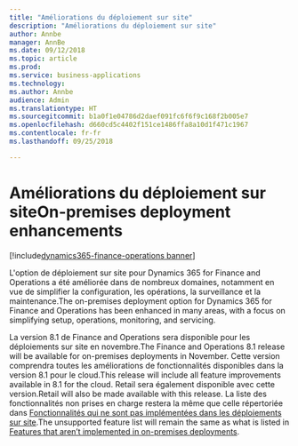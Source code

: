 ```yaml
---
title: "Améliorations du déploiement sur site"
description: "Améliorations du déploiement sur site"
author: Annbe
manager: AnnBe
ms.date: 09/12/2018
ms.topic: article
ms.prod: 
ms.service: business-applications
ms.technology: 
ms.author: Annbe
audience: Admin
ms.translationtype: HT
ms.sourcegitcommit: b1a0f1e04786d2daef091fc6f6f9c168f2b005e7
ms.openlocfilehash: d660cd5c4402f151ce1486ffa8a10d1f471c1967
ms.contentlocale: fr-fr
ms.lasthandoff: 09/25/2018

---
```

#  <a name="on-premises-deployment-enhancements"></a><span data-ttu-id="2763c-103">Améliorations du déploiement sur site</span><span class="sxs-lookup"><span data-stu-id="2763c-103">On-premises deployment enhancements</span></span>

[!include[dynamics365-finance-operations banner](../includes/dynamics365-finance-operations.md)]



<span data-ttu-id="2763c-104">L'option de déploiement sur site pour Dynamics 365 for Finance and Operations a été améliorée dans de nombreux domaines, notamment en vue de simplifier la configuration, les opérations, la surveillance et la maintenance.</span><span class="sxs-lookup"><span data-stu-id="2763c-104">The on-premises deployment option for Dynamics 365 for Finance and Operations has been enhanced in many areas, with a focus on simplifying setup, operations, monitoring, and servicing.</span></span>

<span data-ttu-id="2763c-105">La version 8.1 de Finance and Operations sera disponible pour les déploiements sur site en novembre.</span><span class="sxs-lookup"><span data-stu-id="2763c-105">The Finance and Operations 8.1 release will be available for on-premises deployments in November.</span></span> <span data-ttu-id="2763c-106">Cette version comprendra toutes les améliorations de fonctionnalités disponibles dans la version 8.1 pour le cloud.</span><span class="sxs-lookup"><span data-stu-id="2763c-106">This release will include all feature improvements available in 8.1 for the cloud.</span></span> <span data-ttu-id="2763c-107">Retail sera également disponible avec cette version.</span><span class="sxs-lookup"><span data-stu-id="2763c-107">Retail will also be made available with this release.</span></span> <span data-ttu-id="2763c-108">La liste des fonctionnalités non prises en charge restera la même que celle répertoriée dans [Fonctionnalités qui ne sont pas implémentées dans les déploiements sur site](https://docs.microsoft.com/en-us/dynamics365/unified-operations/fin-and-ops/get-started/features-not-implemented-on-prem).</span><span class="sxs-lookup"><span data-stu-id="2763c-108">The unsupported feature list will remain the same as what is listed in [Features that aren’t implemented in on-premises deployments](https://docs.microsoft.com/en-us/dynamics365/unified-operations/fin-and-ops/get-started/features-not-implemented-on-prem).</span></span>




